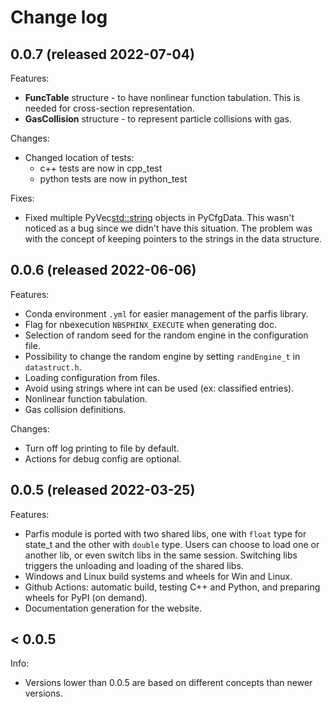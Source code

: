 # Change log

## 0.0.7 (released 2022-07-04)

Features:
  - **FuncTable** structure - to have nonlinear function tabulation. This is needed 
    for cross-section representation.
  - **GasCollision** structure - to represent particle collisions with gas.

Changes:
  - Changed location of tests:
    * c++ tests are now in cpp_test
    * python tests are now in python_test

Fixes:
  - Fixed multiple PyVec<std::string> objects in PyCfgData. This wasn't
    noticed as a bug since we didn't have this situation. The problem
    was with the concept of keeping pointers to the strings in the data structure.

## 0.0.6 (released 2022-06-06)

Features:

  - Conda environment `.yml` for easier management of the parfis library.
  - Flag for nbexecution `NBSPHINX_EXECUTE` when generating doc.
  - Selection of random seed for the random engine in the configuration file.
  - Possibility to change the random engine by setting `randEngine_t` in `datastruct.h`.
  - Loading configuration from files.
  - Avoid using strings where int can be used (ex: classified entries).
  - Nonlinear function tabulation.
  - Gas collision definitions.

Changes:

  - Turn off log printing to file by default.
  - Actions for debug config are optional.

## 0.0.5 (released 2022-03-25)

Features:

  - Parfis module is ported with two shared libs, one with `float` type for state_t and the other
    with `double` type. Users can choose to load one or another lib, or even switch libs in the 
    same session. Switching libs triggers the unloading and loading of the shared libs.
  - Windows and Linux build systems and wheels for Win and Linux.
  - Github Actions: automatic build, testing C++ and Python, and preparing wheels for PyPI (on demand).
  - Documentation generation for the website.

## < 0.0.5

Info:

  - Versions lower than 0.0.5 are based on different concepts than newer versions.